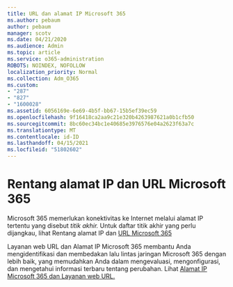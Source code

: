 ```yaml
---
title: URL dan alamat IP Microsoft 365
ms.author: pebaum
author: pebaum
manager: scotv
ms.date: 04/21/2020
ms.audience: Admin
ms.topic: article
ms.service: o365-administration
ROBOTS: NOINDEX, NOFOLLOW
localization_priority: Normal
ms.collection: Adm_O365
ms.custom:
- "287"
- "827"
- "1600028"
ms.assetid: 6056169e-6e69-4b5f-bb67-15b5ef39ec59
ms.openlocfilehash: 9f16418ca2aa9c21e320b4263987621a0b1cfb50
ms.sourcegitcommit: 8bc60ec34bc1e40685e3976576e04a2623f63a7c
ms.translationtype: MT
ms.contentlocale: id-ID
ms.lasthandoff: 04/15/2021
ms.locfileid: "51802602"
---
```

# <a name="microsoft-365-urls-and-ip-address-ranges"></a>Rentang alamat IP dan URL Microsoft 365

Microsoft 365 memerlukan konektivitas ke Internet melalui alamat IP tertentu yang disebut *titik akhir.*
Untuk daftar titik akhir yang perlu dijangkau, lihat Rentang alamat IP dan [URL Microsoft 365](https://docs.microsoft.com/office365/enterprise/urls-and-ip-address-ranges) 

Layanan web URL dan Alamat IP Microsoft 365 membantu Anda mengidentifikasi dan membedakan lalu lintas jaringan Microsoft 365 dengan lebih baik, yang memudahkan Anda dalam mengevaluasi, mengonfigurasi, dan mengetahui informasi terbaru tentang perubahan. Lihat [Alamat IP Microsoft 365 dan Layanan web URL.](https://docs.microsoft.com/office365/enterprise/office-365-ip-web-service)